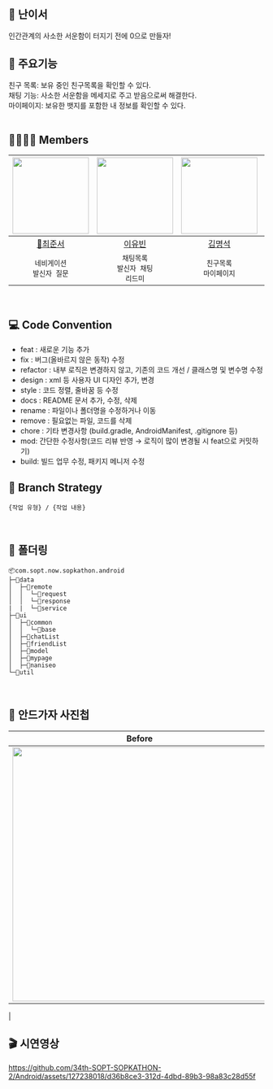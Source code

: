 ## 📱 난이서
인간관계의 사소한 서운함이 터지기 전에 0으로 만들자!
</br>

## 🎉 주요기능
친구 목록: 보유 중인 친구목록을 확인할 수 있다.</br>
채팅 기능: 사소한 서운함을 메세지로 주고 받음으로써 해결한다.</br>
마이페이지: 보유한 뱃지를 포함한 내 정보를 확인할 수 있다.</br>
</br>

## 👨‍👩‍👧‍👦 Members
|<img src="https://avatars.githubusercontent.com/u/127238018?v=4" width="150" />|<img src="https://avatars.githubusercontent.com/u/128459613?v=4" width="150" />|<img src="https://avatars.githubusercontent.com/u/75840431?v=4" width="150" />|<img src="https://avatars.githubusercontent.com/u/112953135?v=4" width="150" />| 
|:---------:|:---------:|:---------:|:---------:|
|[👑최준서](https://github.com/junseo511)|[이유빈](https://github.com/leeeyubin)|[김명석](https://github.com/cacaocoffee)|[이석찬](https://github.com/leeseokchan00)|
| `네비게이션`</br>`발신자 질문` | `채팅목록`</br>`발신자 채팅`</br>`리드미` | `친구목록`</br>`마이페이지` | `스플래쉬`</br>`회원가입`|
</br>

## 💻 Code Convention
- feat : 새로운 기능 추가
- fix : 버그(올바르지 않은 동작) 수정
- refactor : 내부 로직은 변경하지 않고, 기존의 코드 개선 / 클래스명 및 변수명 수정
- design : xml 등 사용자 UI 디자인 추가, 변경
- style : 코드 정렬, 줄바꿈 등 수정
- docs : README 문서 추가, 수정, 삭제
- rename : 파일이나 폴더명을 수정하거나 이동
- remove : 필요없는 파일, 코드를 삭제
- chore : 기타 변경사항 (build.gradle, AndroidManifest, .gitignore 등)
- mod: 간단한 수정사항(코드 리뷰 반영 → 로직이 많이 변경될 시 feat으로 커밋하기)
- build: 빌드 업무 수정, 패키지 메니저 수정
  </br>

## 🔖 Branch Strategy
```
{작업 유형} / {작업 내용}
```
</br>

## 📁 폴더링
```
📦com.sopt.now.sopkathon.android
├─📂data
│  ├─📂remote
│  │  └─📂request
│  │  └─📂response
|  |  └─📂service
├─📂ui
│  ├─📂common
│  │  └─📂base
│  ├─📂chatList
│  ├─📂friendList
│  ├─📂model
│  ├─📂mypage
│  ├─📂naniseo
└─📂util
```
</br>

## 📸 안드가자 사진첩
|**Before**|**After**|
|:---------:|:---------:|
|<img src="https://github.com/34th-SOPT-SOPKATHON-2/Android/assets/128459613/a95423d5-3cbe-4c77-b5b9-72756a11c239" width="500" />|<img src="https://github.com/34th-SOPT-SOPKATHON-2/Android/assets/127238018/7e26aab3-9df0-49e0-8fec-6fc245f1919b" width="500" />|
|

## 🎬 시연영상

https://github.com/34th-SOPT-SOPKATHON-2/Android/assets/127238018/d36b8ce3-312d-4dbd-89b3-98a83c28d55f

